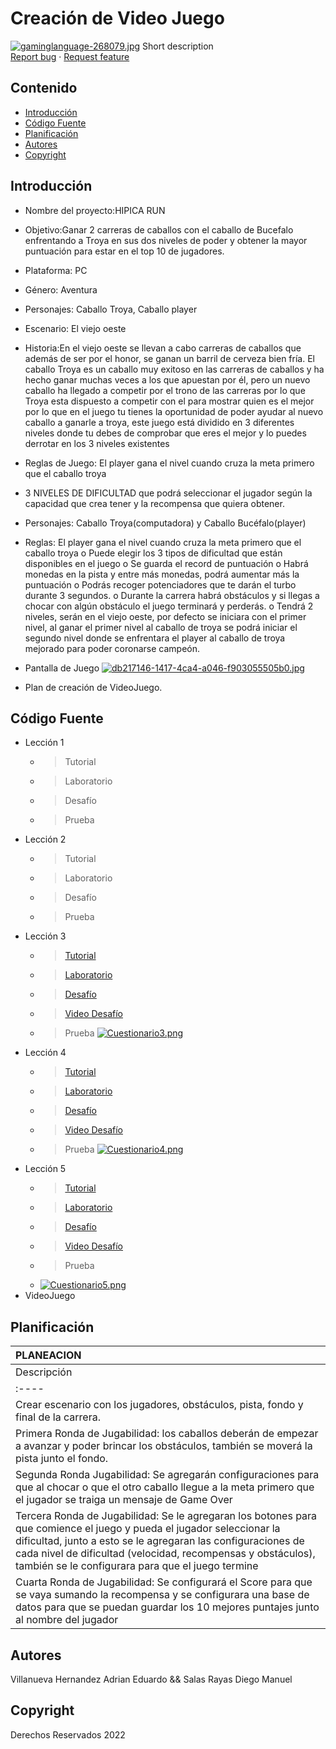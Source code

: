 # Creación de Video Juego
[![gaminglanguage-268079.jpg](https://i.postimg.cc/Mph7d6yg/gaminglanguage-268079.jpg)](https://postimg.cc/sM4G2RHJ)
    Short description
    <br>
    <a href="https://reponame/issues/new?template=bug.md">Report bug</a>
    ·
    <a href="https://reponame/issues/new?template=feature.md&labels=feature">Request feature</a>
  </p>
</p>


## Contenido

- [Introducción](#introducción)
- [Código Fuente](#código-fuente)
- [Planificación](#planificación)
- [Autores](#autores)
- [Copyright](#copyright)


## Introducción

- Nombre del proyecto:HIPICA RUN
- Objetivo:Ganar 2 carreras de caballos con el caballo de Bucefalo enfrentando a Troya en sus dos niveles de poder y obtener la mayor puntuación para estar en el top 10 de jugadores.
- Plataforma:   PC
- Género:   Aventura
- Personajes: Caballo Troya, Caballo player
- Escenario: El viejo oeste 
- Historia:En el viejo oeste se llevan a cabo carreras de caballos que además de ser por el honor, se ganan un barril de cerveza bien fría. El caballo Troya es un caballo muy exitoso en las carreras de caballos y ha hecho ganar muchas veces a los que apuestan por él, pero un nuevo caballo ha llegado a competir por el trono de las carreras por lo que Troya esta dispuesto a competir con el para mostrar quien es el mejor por lo que en el juego tu tienes la oportunidad de poder ayudar al nuevo caballo a ganarle a troya, este juego está dividido en 3 diferentes niveles donde tu debes de comprobar que eres el mejor y lo puedes derrotar en los 3 niveles existentes 
- Reglas de Juego: El player gana el nivel cuando cruza la meta primero que el caballo troya
-	3 NIVELES DE DIFICULTAD que podrá seleccionar el jugador según la capacidad que crea tener y la recompensa que quiera obtener.
-	Personajes: Caballo Troya(computadora) y Caballo Bucéfalo(player) 
-	Reglas: El player gana el nivel cuando cruza la meta primero que el caballo troya
o	Puede elegir los 3 tipos de dificultad que están disponibles en el juego
o	Se guarda el record de puntuación 
o	Habrá monedas en la pista y entre más monedas, podrá aumentar más la puntuación
o	Podrás recoger potenciadores que te darán el turbo durante 3 segundos.
o	Durante la carrera habrá obstáculos y si llegas a chocar con algún obstáculo el juego terminará y perderás.
o	Tendrá 2 niveles, serán en el viejo oeste, por defecto se iniciara con el primer nivel, al ganar el primer nivel al caballo de troya se podrá iniciar el segundo nivel donde se enfrentara el player al caballo de troya mejorado para poder coronarse campeón.


- Pantalla de Juego
[![db217146-1417-4ca4-a046-f903055505b0.jpg](https://i.postimg.cc/KzJqyZf4/db217146-1417-4ca4-a046-f903055505b0.jpg)](https://postimg.cc/340CXQPH)
- Plan de creación de VideoJuego.

## Código Fuente

* Lección 1
  * > Tutorial
  * > Laboratorio
  * > Desafío
  * > Prueba
* Lección 2
  * > Tutorial
  * > Laboratorio
  * > Desafío
  * > Prueba
* Lección 3
  * > [Tutorial](https://github.com/4drean-UTNG/UnityUTNG/blob/main/Leccion3.unitypackage)
  * > [Laboratorio](https://github.com/4drean-UTNG/UnityUTNG/blob/main/Lab3U3.unitypackage)
  * > [Desafío](https://github.com/4drean-UTNG/UnityUTNG/blob/main/Change3u3.unitypackage)
  * > [Video Desafío](https://drive.google.com/file/d/1LQRRUR6Yykgu5wuV05ZIKvgYMEmCbJTn/view?usp=sharing)
  * > Prueba
  [![Cuestionario3.png](https://i.postimg.cc/FRcDjP75/Cuestionario3.png)](https://postimg.cc/0MkYv0Yc)
* Lección 4
  * > [Tutorial](https://github.com/4drean-UTNG/UnityUTNG/blob/main/Leccion4.unitypackage)
  * > [Laboratorio](https://github.com/4drean-UTNG/UnityUTNG/blob/main/Lab4.unitypackage)
  * > [Desafío](https://github.com/4drean-UTNG/UnityUTNG/blob/main/challenge4.unitypackage)
  * > [Video Desafío](https://drive.google.com/file/d/1iM4wLQDd5APtlyUj9LIR5fXcdZRk-agI/view?usp=sharing)
  * > Prueba
  [![Cuestionario4.png](https://i.postimg.cc/brYBzv8r/Cuestionario4.png)](https://postimg.cc/vgjzhb4w)
* Lección 5
  * > [Tutorial](https://github.com/4drean-UTNG/UnityUTNG/blob/main/Leccion5.unitypackage)
  * > [Laboratorio](https://github.com/4drean-UTNG/UnityUTNG/blob/main/lab._5.unitypackage)
  * > [Desafío](https://github.com/4drean-UTNG/UnityUTNG/blob/main/Challenge_5.unitypackage)
   * > [Video Desafío](https://drive.google.com/file/d/1j5bXGVC39STVDfyufE2dB095mVBaQTE0/view?usp=sharing)
  * > Prueba
  * [![Cuestionario5.png](https://i.postimg.cc/HnN9LsVb/Cuestionario5.png)](https://postimg.cc/bSQtCP0v)
* VideoJuego

## Planificación

|PLANEACION|
|:----|
|Descripción|Fecha:|
|:----|:----|
|Crear escenario con los jugadores, obstáculos, pista, fondo y final de la carrera.|14 de noviembre del 2022|
|Primera Ronda de Jugabilidad: los caballos deberán de empezar a avanzar y poder brincar los obstáculos, también se moverá la pista junto el fondo.|16 de noviembre del 2022|
|Segunda Ronda Jugabilidad: Se agregarán configuraciones para que al chocar o que el otro caballo llegue a la meta primero que el jugador se traiga un mensaje de Game Over|18 de noviembre del 2022|
|Tercera Ronda de Jugabilidad: Se le agregaran los botones para que comience el juego y pueda el jugador seleccionar la dificultad, junto a esto se le agregaran las configuraciones de cada nivel de dificultad (velocidad, recompensas y obstáculos), también se le configurara para que el juego termine |21 de noviembre del 2022|
|Cuarta Ronda de Jugabilidad: Se configurará el Score para que se vaya sumando la recompensa y se configurara una base de datos para que se puedan guardar los 10 mejores puntajes junto al nombre del jugador|25 de noviembre del 2022|


## Autores
Villanueva Hernandez Adrian Eduardo && 
Salas Rayas Diego Manuel

## Copyright
Derechos Reservados 2022
